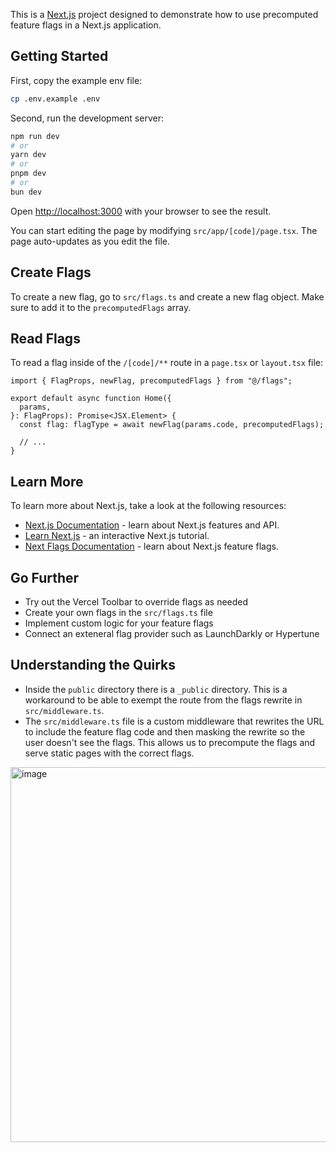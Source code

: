 This is a [Next.js](https://nextjs.org) project designed to demonstrate how to use precomputed feature flags in a Next.js application.

## Getting Started

First, copy the example env file:

```bash
cp .env.example .env
```

Second, run the development server:

```bash
npm run dev
# or
yarn dev
# or
pnpm dev
# or
bun dev
```

Open [http://localhost:3000](http://localhost:3000) with your browser to see the result.

You can start editing the page by modifying `src/app/[code]/page.tsx`. The page auto-updates as you edit the file.

## Create Flags

To create a new flag, go to `src/flags.ts` and create a new flag object. Make sure to add it to the `precomputedFlags` array.

## Read Flags

To read a flag inside of the `/[code]/**` route in a `page.tsx` or `layout.tsx` file:

```tsx
import { FlagProps, newFlag, precomputedFlags } from "@/flags";

export default async function Home({
  params,
}: FlagProps): Promise<JSX.Element> {
  const flag: flagType = await newFlag(params.code, precomputedFlags);

  // ...
}
```

## Learn More

To learn more about Next.js, take a look at the following resources:

- [Next.js Documentation](https://nextjs.org/docs) - learn about Next.js features and API.
- [Learn Next.js](https://nextjs.org/learn) - an interactive Next.js tutorial.
- [Next Flags Documentation](https://vercel.com/docs/workflow-collaboration/feature-flags/nextjs-flags-reference) - learn about Next.js feature flags.

## Go Further

- Try out the Vercel Toolbar to override flags as needed
- Create your own flags in the `src/flags.ts` file
- Implement custom logic for your feature flags
- Connect an exteneral flag provider such as LaunchDarkly or Hypertune

## Understanding the Quirks

- Inside the `public` directory there is a `_public` directory. This is a workaround to be able to exempt the route from the flags rewrite in `src/middleware.ts`.
- The `src/middleware.ts` file is a custom middleware that rewrites the URL to include the feature flag code and then masking the rewrite so the user doesn't see the flags. This allows us to precompute the flags and serve static pages with the correct flags.

<img width="600" alt="image" src="https://github.com/versecafe/next-pregen-flags/assets/147033096/9285acdb-318d-4da9-9d54-847fa9c1ca23">
